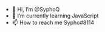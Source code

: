 - 👋 Hi, I’m @SyphoQ
- 🌱 I’m currently learning JavaScript
- 📫 How to reach me Sypho#8114

<!---
SyphoQ/SyphoQ is a ✨ special ✨ repository because its `README.md` (this file) appears on your GitHub profile.
You can click the Preview link to take a look at your changes.
--->
